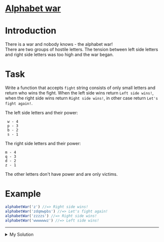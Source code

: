 # [Alphabet war](https://www.codewars.com/kata/59377c53e66267c8f6000027)

# Introduction

There is a war and nobody knows - the alphabet war!  
There are two groups of hostile letters. The tension between left side letters and right side letters was too high and
the war began.

# Task

Write a function that accepts `fight` string consists of only small letters and return who wins the fight. When the left
side wins return `Left side wins!`, when the right side wins return `Right side wins!`, in other case return
`Let's fight again!`.

The left side letters and their power:

```
 w - 4
 p - 3
 b - 2
 s - 1
```

The right side letters and their power:

```
m - 4
q - 3
d - 2
z - 1
```

The other letters don't have power and are only victims.

# Example

```js
alphabetWar('z') //=> Right side wins!
alphabetWar('zdqmwpbs') //=> Let's fight again!
alphabetWar('zzzzs') //=> Right side wins!
alphabetWar('wwwwwwz') //=> Left side wins!
```

---

<details><summary>My Solution</summary>

```js
function alphabetWar(fight) {
  const fightMap = { w: -4, p: -3, b: -2, s: -1, m: 4, q: 3, d: 2, z: 1 }
  let total = fight.split('').reduce((acc, cur) => acc + (fightMap[cur] || 0), 0)
  return total > 0 ? 'Right side wins!' : total < 0 ? 'Left side wins!' : "Let's fight again!"
}
```

</details>
